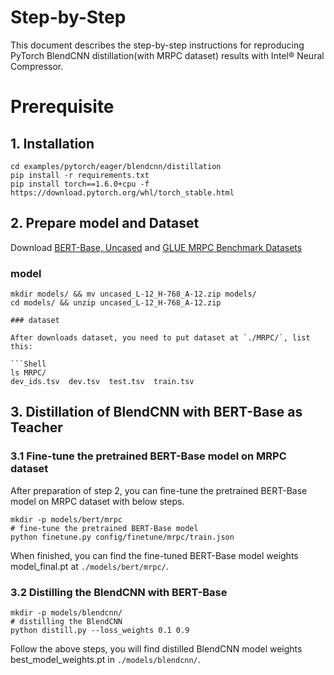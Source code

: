 Step-by-Step
============

This document describes the step-by-step instructions for reproducing PyTorch BlendCNN distillation(with MRPC dataset) results with Intel® Neural Compressor.

# Prerequisite

## 1. Installation

```Shell
cd examples/pytorch/eager/blendcnn/distillation
pip install -r requirements.txt
pip install torch==1.6.0+cpu -f https://download.pytorch.org/whl/torch_stable.html
```

## 2. Prepare model and Dataset

Download [BERT-Base, Uncased](https://storage.googleapis.com/bert_models/2018_10_18/uncased_L-12_H-768_A-12.zip) and
[GLUE MRPC Benchmark Datasets](https://github.com/nyu-mll/GLUE-baselines)

### model

```Shell
mkdir models/ && mv uncased_L-12_H-768_A-12.zip models/
cd models/ && unzip uncased_L-12_H-768_A-12.zip

### dataset

After downloads dataset, you need to put dataset at `./MRPC/`, list this:

```Shell
ls MRPC/
dev_ids.tsv  dev.tsv  test.tsv  train.tsv
```

## 3. Distillation of BlendCNN with BERT-Base as Teacher

### 3.1 Fine-tune the pretrained BERT-Base model on MRPC dataset

After preparation of step 2, you can fine-tune the pretrained BERT-Base model on MRPC dataset with below steps.
```Shell
mkdir -p models/bert/mrpc
# fine-tune the pretrained BERT-Base model
python finetune.py config/finetune/mrpc/train.json
```
When finished, you can find the fine-tuned BERT-Base model weights model_final.pt at `./models/bert/mrpc/`.

### 3.2 Distilling the BlendCNN with BERT-Base

```Shell
mkdir -p models/blendcnn/
# distilling the BlendCNN
python distill.py --loss_weights 0.1 0.9
```
Follow the above steps, you will find distilled BlendCNN model weights best_model_weights.pt in `./models/blendcnn/`.
